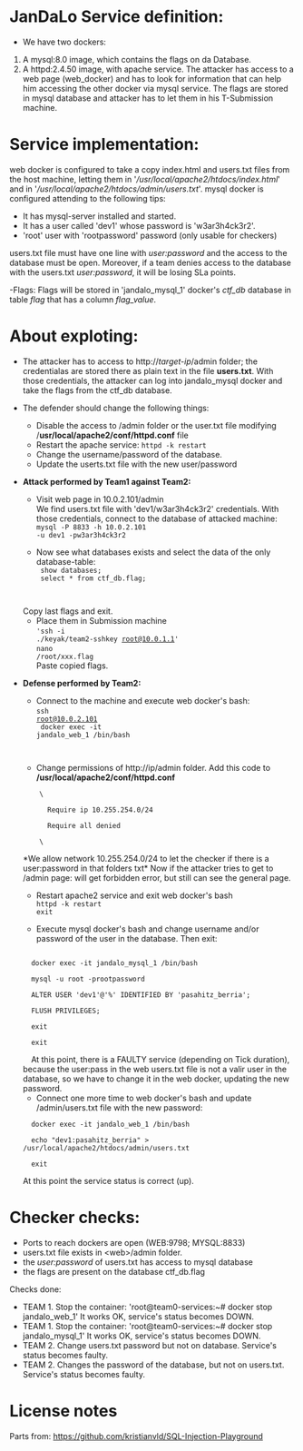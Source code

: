 # JanDaLo Service definition:
- We have two dockers: 
1. A mysql:8.0 image, which contains the flags on da Database. 
2. A httpd:2.4.50 image, with apache service. 
The attacker has access to a web page (web_docker) and has to look for information that can help him accessing the other docker via mysql service.
The flags are stored in mysql database and attacker has to let them in his T-Submission machine. 

# Service implementation:
web docker is configured to take a copy index.html and users.txt files from the host machine, letting them in '*/usr/local/apache2/htdocs/index.html*' and in '*/usr/local/apache2/htdocs/admin/users.txt*'. 
mysql docker is configured attending to the following tips:
  - It has mysql-server installed and started. 
  - It has a user called 'dev1' whose password is 'w3ar3h4ck3r2'. 
  - 'root' user with 'rootpassword' password (only usable for checkers)

users.txt file must have one line with *user:password* and the access to the database must be open. Moreover, if a team denies access to the database with the users.txt *user:password*, it will be losing SLa points. 
 
-Flags: 
    Flags will be stored in 'jandalo_mysql_1' docker's *ctf_db* database in table *flag* that has a column *flag_value*.

# About exploting:
- The attacker has to access to http://*target-ip*/admin folder; the credentialas are stored there as plain text in the file **users.txt**. With those credentials, the attacker can log into jandalo_mysql docker and take the flags from the ctf_db database.
- The defender should change the following things:
  - Disable the access to /admin folder or the user.txt file modifying /**usr/local/apache2/conf/httpd.conf** file
  - Restart the apache service: <code>httpd -k restart</code>
  - Change the username/password of the database.
  - Update the userts.txt file with the new user/password
  
  
- <b>Attack performed by Team1 against Team2: </b><br>
  - Visit web page in 10.0.2.101/admin<br>
      We find users.txt file with 'dev1/w3ar3h4ck3r2' credentials.
  With those credentials, connect to the database of attacked machine:
  <br><code>mysql -P 8833 -h 10.0.2.101 -u dev1 -pw3ar3h4ck3r2</code>

  - Now see what databases exists and select the data of the only database-table:  
  <code> show databases;<br>
  select * from ctf_db.flag;<br>
  </code>
  Copy last flags and exit.

  - Place them in Submission machine<br><code>'ssh -i ./keyak/team2-sshkey root@10.0.1.1'</code><br>
  <code>nano /root/xxx.flag</code><br>
  Paste copied flags. 

- <b>Defense performed by Team2:</b>

    - Connect to the machine and execute web docker's bash:<br>
    <code>ssh root@10.0.2.101<br>
    docker exec -it jandalo_web_1 /bin/bash<br>
    </code>

    - Change permissions of http://ip/admin folder. Add this code to **/usr/local/apache2/conf/httpd.conf**<br>
    <code>
      \<Directory "/usr/local/apache2/htdocs/admin"><br>
        Require ip 10.255.254.0/24<br>
        Require all denied<br>
      \</Directory>
    </code><br>
    *We allow network 10.255.254.0/24 to let the checker if there is a user:password in that folders txt*
    Now if the attacker tries to get to /admin page: will get forbidden error, but still can see the general page.
    
    - Restart apache2 service and exit web docker's bash<br>
    <code>httpd -k restart<br>exit</code>

    - Execute mysql docker's bash and change username and/or password of the user in the database. Then exit:<br>
    <code>
    docker exec -it jandalo_mysql_1 /bin/bash<br>
    mysql -u root -prootpassword<br>
    ALTER USER 'dev1'@'%' IDENTIFIED BY 'pasahitz_berria';<br>
    FLUSH PRIVILEGES;<br>
    exit<br>
    exit<br>
    </code>
    At this point, there is a FAULTY service (depending on Tick duration), because the user:pass in the web users.txt file is not a valir user in the database, so we have to change it in the web docker, updating the new password.

    - Connect one more time to web docker's bash and update /admin/users.txt file with the new password:<br>
    <code>
    docker exec -it jandalo_web_1 /bin/bash<br>
    echo "dev1:pasahitz_berria" > /usr/local/apache2/htdocs/admin/users.txt<br>
    exit
    </code><br>
    At this point the service status is correct (up).

# Checker checks:
- Ports to reach dockers are open (WEB:9798; MYSQL:8833)
- users.txt file exists in \<web>/admin folder. 
- the *user:password* of users.txt has access to mysql database
- the flags are present on the database ctf_db.flag 

Checks done: 
- TEAM 1. Stop the container: 'root@team0-services:~# docker stop jandalo_web_1' It works OK, service's status becomes DOWN. 
- TEAM 1. Stop the container: 'root@team0-services:~# docker stop jandalo_mysql_1' It works OK, service's status becomes DOWN.
- TEAM 2. Change users.txt password but not on database. Service's status becomes faulty. 
- TEAM 2. Changes the password of the database, but not on users.txt. Service's status becomes faulty. 

# License notes
Parts from:
https://github.com/kristianvld/SQL-Injection-Playground




